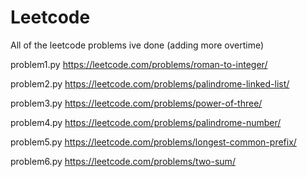 # Leetcode
 All of the leetcode problems ive done (adding more overtime)

problem1.py
https://leetcode.com/problems/roman-to-integer/

problem2.py
https://leetcode.com/problems/palindrome-linked-list/

problem3.py
https://leetcode.com/problems/power-of-three/

problem4.py
https://leetcode.com/problems/palindrome-number/

problem5.py
https://leetcode.com/problems/longest-common-prefix/

problem6.py
https://leetcode.com/problems/two-sum/

